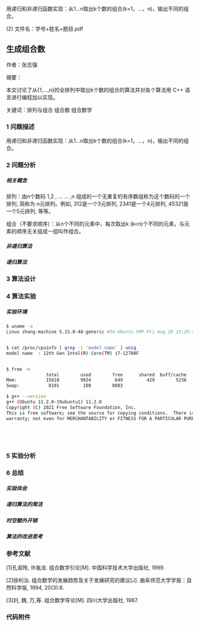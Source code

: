 用递归和非递归函数实现：从1...n取出k个数的组合(k=1，…，n)，输出不同的组合。 



(2) 文件名：学号+姓名+题目.pdf 



## 生成组合数

作者：张志强

摘要：

本文讨论了从{1,...,n}的全排列中取出k个数的组合的算法并对各个算法用 C++ 语言进行编程加以实现。

关键词：排列与组合  组合数  组合数学  

### 1 问题描述

用递归和非递归函数实现：从1...n取出k个数的组合(k=1，…，n)，输出不同的组合。

### 2 问题分析

##### 相关概念

排列：由n个数码 1,2 , ... ... ,n 组成的一个无重复的有序数组称为这个数码的一个排列, 简称为 n元排列。例如, 312是一个3元排列, 2341是一个4元排列, 45321是一个5元排列, 等等。

组合（不要求顺序）：从n个不同的元素中，每次取出k (k<n)个不同的元素，与元素的顺序无关组成一组叫作组合。

##### 非递归算法





##### 递归算法



### 3 算法设计







### 4 算法实验

##### 实验环境
```bash
$ uname -a
Linux zhang-machine 5.15.0-48-generic #54-Ubuntu SMP Fri Aug 26 13:26:29 UTC 2022 x86_64 x86_64 x86_64 GNU/Linux


$ cat /proc/cpuinfo | grep -i 'model name' | uniq
model name	: 12th Gen Intel(R) Core(TM) i7-12700F


$ free -m
               total        used        free      shared  buff/cache   available
Mem:           15810        9924         649         429        5236        5184
Swap:           8191         108        8083

$ g++ --version
g++ (Ubuntu 11.2.0-19ubuntu1) 11.2.0
Copyright (C) 2021 Free Software Foundation, Inc.
This is free software; see the source for copying conditions.  There is NO
warranty; not even for MERCHANTABILITY or FITNESS FOR A PARTICULAR PURPOSE.






```





### 5 实验分析



### 6 总结

##### 实验体会



##### 递归算法的简洁



##### 时空额外开销



##### 算法的改进思考



### 参考文献

[1]孔淑玲, 许胤龙. 组合数学引论[M]. 中国科学技术大学出版社, 1999.

[2]徐利治. 组合数学的发展趋势及关于发展研究的建议[J]. 曲阜师范大学学报：自然科学版, 1994, 20(3):8.

[3]刘, 魏, 万,等. 组合数学导论[M]. 四川大学出版社, 1987.

### 代码附件







